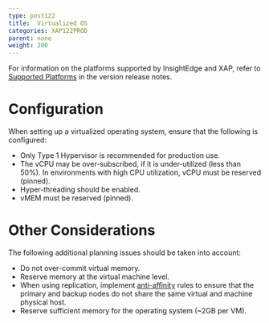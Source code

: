 ```yaml
---
type: post122
title:  Virtualized OS
categories: XAP122PROD
parent: none
weight: 200
---
```



For information on the platforms supported by InsightEdge and XAP, refer to [Supported Platforms](../rn/supported-platforms.html) in the version release notes.

# Configuration

When setting up a virtualized operating system, ensure that the following is configured:

- Only Type 1 Hypervisor is recommended for production use.
- The vCPU may be over-subscribed, if it is under-utilized (less than 50%). In environments with high CPU utilization, vCPU must be reserved (pinned).
- Hyper-threading should be enabled.
- vMEM must be reserved (pinned).

# Other Considerations

The following additional planning issues should be taken into account:

- Do not over-commit virtual memory.
- Reserve memory at the virtual machine level.
- When using replication, implement [anti-affinity](https://pubs.vmware.com/vsphere-51/index.jsp#com.vmware.vsphere.resmgmt.doc/GUID-94FCC204-115A-4918-9533-BFC588338ECB.html?resultof=%2522%2541%256e%2574%2569%252d%2541%2566%2566%2569%256e%2569%2574%2579%2522%2520%2522%2552%2575%256c%2565%2573%2522%2520%2522%2572%2575%256c%2565%2522%2520) rules to ensure that the primary and backup nodes do not share the same virtual and machine physical host. 
- Reserve sufficient memory for the operating system (~2GB per VM).


